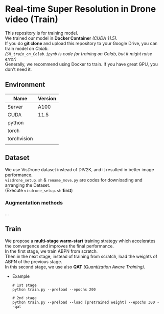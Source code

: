 # Real-time Super Resolution in Drone video (Train)  
  
This repository is for training model.  
We trained our model in **Docker Container** *(CUDA 11.5).*  
If you do **git clone** and upload this repository to your Google Drive, you can train model on *Colab*.  
*(`SR_train_on_Colab.ipynb` is code for training on Colab, but it might raise error)*  
Generally, we recommend using Docker to train. If you have great GPU, you don't need it.

## Environment
|Name|Version|
|---|---|
|Server|A100|
|CUDA|11.5|
|python||
|torch||
|torchvision||
|||

## Dataset

We use VisDrone dataset instead of DIV2K, and it resulted in better image performance.  
`visdrone_setup.sh` & `rename_move.py` are codes for downloading and arranging the Dataset.  
(Execute `visdrone_setup.sh` **first**)  

### Augmentation methods
...

## Train 
We propose a **multi-stage warm-start** training strategy which accelerates the convergence and improves the final performance.  
In the first stage, we train ABPN from scratch.  
Then in the next stage, instead of training from scratch, load the weights of ABPN of the previous stage.  
In this second stage, we use also **QAT** *(Quantization Aware Training)*.  
- Example  

    ```
    # 1st stage
    python train.py --preload --epochs 200

    # 2nd stage
    python train.py --preload --load [pretrained weight] --epochs 300 --qat
    ```
